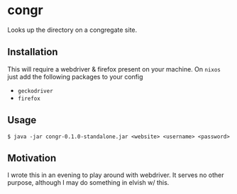# congr

Looks up the directory on a congregate site.

## Installation

This will require a webdriver & firefox present on your machine. On `nixos` just add the following packages to your config

- `geckodriver`
- `firefox`

## Usage

    $ java -jar congr-0.1.0-standalone.jar <website> <username> <password>

## Motivation

I wrote this in an evening to play around with webdriver.  It serves no other purpose, although I may do something in elvish w/ this.
